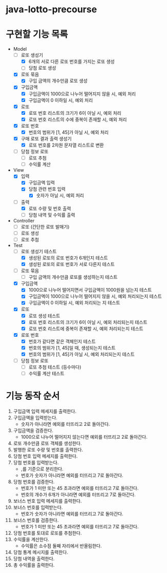 # java-lotto-precourse

# 구현할 기능 목록
- Model
    - [ ] 로또 생성기
        - [x] 6개의 서로 다른 로또 번호를 가지는 로또 생성
        - [ ] 당첨 로또 생성
    - [x] 로또 묶음
        - [x] 구입 금액의 개수만큼 로또 생성
    - [x] 구입금액
        - [x] 구입금액이 1000으로 나누어 떨어지지 않을 시, 예외 처리
        - [x] 구입금액이 0 이하일 시, 예외 처리
    - [x] 로또
        - [x] 로또 번호 리스트의 크기가 6이 아닐 시, 예외 처리
        - [x] 로또 번호 리스트의 수에 중복이 존재할 시, 예외 처리
    - [x] 로또 번호
        - [x] 번호의 범위가 [1,  45]가 아닐 시, 예외 처리
    - [x] 구매 로또 결과 출력 생성기
        - [x] 로또 번호를 2차원 문자열 리스트로 변환
    - [ ] 당첨 정보 로또
        - [ ] 로또 추첨
        - [ ] 수익률 계산
- View
    - [x] 입력
        - [x] 구입금액 입력
        - [x] 당첨 관련 번호 입력
            - [x] 숫자가 아닐 시, 예외 처리
    - [ ] 출력
        - [x] 로또 수량 및 번호 출력
        - [ ] 당첨 내역 및 수익률 출력
- Controller
    - [ ] 로또 (간단한 로또 발매기)
    - [ ] 로또 생성
    - [ ] 로또 추첨
- Test
    - [ ] 로또 생성기 테스트
        - [x] 생성된 로또의 로또 번호가 6개인지 테스트
        - [x] 생성된 로또의 로또 번호가 서로 다른지 테스트
    - [ ] 로또 묶음
        - [ ] 구입 금액의 개수만큼 로또를 생성하는지 테스트
    - [x] 구입금액
        - [x] 1000으로 나누어 떨어지면서 구입금액이 1000원을 넘는지 테스트
        - [x] 구입금액이 1000으로 나누어 떨어지지 않을 시, 예외 처리되는지 테스트
        - [x] 구입금액이 0 이하일 시, 예외 처리되는 지 테스트
    - [x] 로또
        - [x] 로또 생성 테스트
        - [x] 로또 번호 리스트의 크기가 6이 아닐 시, 예외 처리되는지 테스트
        - [x] 로또 번호 리스트에 중복이 존재할 시, 예외 처리되는지 테스트
    - [x] 로또 번호
        - [x] 번호가 같다면 같은 객체인지 테스트
        - [x] 번호의 범위가 [1, 45]일 때, 생성되는지 테스트
        - [x] 번호의 범위가 [1,  45]가 아닐 시, 예외 처리되는지 테스트
    - [ ] 당첨 정보 로또
        - [ ] 로또 추첨 테스트 (등수마다)
        - [ ] 수익률 계산 테스트

# 기능 동작 순서
1. 구입금액 입력 메세지를 출력한다.
2. 구입금액을 입력받는다.
    - 숫자가 아니라면 예외를 터뜨리고 2로 돌아간다.
3. 구입금액을 검증한다.
    - 1000으로 나누어 떨어지지 않는다면 예외를 터뜨리고 2로 돌아간다.
4. 로또 개수만큼 로또 객체를 생성한다.
5. 발행한 로또 수량 및 번호를 출력한다.
6. 당첨 번호 입력 메세지를 출력한다.
7. 당첨 번호를 입력받는다.
    - ,를 기준으로 분리한다.
    - 번호가 숫자가 아니라면 예외를 터뜨리고 7로 돌아간다.
8. 당첨 번호를 검증한다.
    - 번호가 1 미만 또는 45 초과라면 예외를 터뜨리고 7로 돌아간다.
    - 번호의 개수가 6개가 아니라면 예외를 터뜨리고 7로 돌아간다.
9. 보너스 번호 입력 메세지를 출력한다.
10. 보너스 번호를 입력받는다.
    - 번호가 숫자가 아니라면 예외를 터뜨리고 7로 돌아간다.
11. 보너스 번호를 검증한다.
    - 번호가 1 미만 또는 45 초과라면 예외를 터뜨리고 7로 돌아간다.
12. 당첨 번호를 토대로 로또를 추첨한다.
13. 수익률을 계산한다.
    - 수익률은 소수점 둘째 자리에서 반올림한다.
14. 당첨 통계 메시지를 출력한다.
15. 당첨 내역을 출력한다.
16. 총 수익률을 출력한다.
